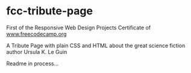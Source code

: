 # fcc-tribute-page
First of the Responsive Web Design Projects Certificate of www.freecodecamp.org

A Tribute Page with plain CSS and HTML about the great science fiction author Ursula K. Le Guin

Readme in process...
